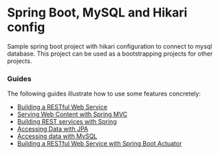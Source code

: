 # Spring Boot, MySQL and Hikari config

Sample spring boot project with hikari configuration to connect to mysql database.
This project can be used as a bootstrapping projects for other projects.

### Guides

The following guides illustrate how to use some features concretely:

- [Building a RESTful Web Service](https://spring.io/guides/gs/rest-service/)
- [Serving Web Content with Spring MVC](https://spring.io/guides/gs/serving-web-content/)
- [Building REST services with Spring](https://spring.io/guides/tutorials/rest/)
- [Accessing Data with JPA](https://spring.io/guides/gs/accessing-data-jpa/)
- [Accessing data with MySQL](https://spring.io/guides/gs/accessing-data-mysql/)
- [Building a RESTful Web Service with Spring Boot Actuator](https://spring.io/guides/gs/actuator-service/)
